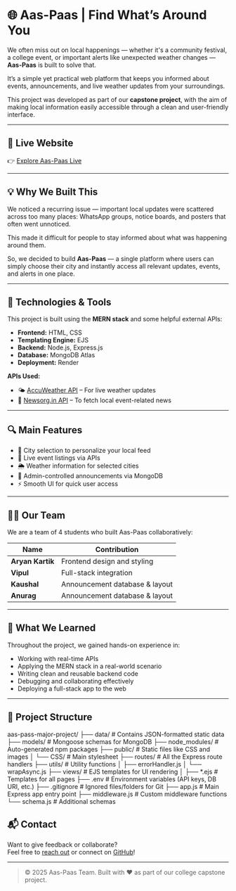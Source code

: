 # 🌐 Aas-Paas | Find What’s Around You

We often miss out on local happenings — whether it's a community festival, a college event, or important alerts like unexpected weather changes — **Aas-Paas** is built to solve that.

It’s a simple yet practical web platform that keeps you informed about events, announcements, and live weather updates from your surroundings.  

This project was developed as part of our **capstone project**, with the aim of making local information easily accessible through a clean and user-friendly interface.


---

## 🚀 Live Website

👉 [Explore Aas-Paas Live](https://aas-pass-major-project.onrender.com/)

---

## 💡 Why We Built This

We noticed a recurring issue — important local updates were scattered across too many places: WhatsApp groups, notice boards, and posters that often went unnoticed.

This made it difficult for people to stay informed about what was happening around them.

So, we decided to build **Aas-Paas** — a single platform where users can simply choose their city and instantly access all relevant updates, events, and alerts in one place.


---

## 🔧 Technologies & Tools

This project is built using the **MERN stack** and some helpful external APIs:

- **Frontend:** HTML, CSS  
- **Templating Engine:** EJS  
- **Backend:** Node.js, Express.js  
- **Database:** MongoDB Atlas  
- **Deployment:** Render  

**APIs Used:**
- 🌤 [AccuWeather API](https://developer.accuweather.com/) – For live weather updates  
- 📰 [Newsorg.in API](https://newsapi.org/) – To fetch local event-related news  

---

## 🔍 Main Features

- 🌇 City selection to personalize your local feed  
- 📅 Live event listings via APIs  
- 🌦️ Weather information for selected cities  
- 📢 Admin-controlled announcements via MongoDB  
- ⚡ Smooth UI for quick user access  

---

## 👨‍💻 Our Team

We are a team of 4 students who built Aas-Paas collaboratively:

| Name             | Contribution                  |
|------------------|-------------------------------|
| **Aryan Kartik** | Frontend design and styling         |
| **Vipul**         | Full-stack integration    |
| **Kaushal**       | Announcement database & layout |
| **Anurag**        | Announcement database & layout |

---

## 📖 What We Learned

Throughout the project, we gained hands-on experience in:

- Working with real-time APIs
- Applying the MERN stack in a real-world scenario
- Writing clean and reusable backend code
- Debugging and collaborating effectively
- Deploying a full-stack app to the web

---

## 📂 Project Structure

aas-pass-major-project/
├── data/ # Contains JSON-formatted static data
├── models/ # Mongoose schemas for MongoDB
├── node_modules/ # Auto-generated npm packages
├── public/ # Static files like CSS and images
│ └── CSS/ # Main stylesheet
├── routes/ # All the Express route handlers
├── utils/ # Utility functions
│ ├── errorHandler.js
│ └── wrapAsync.js
├── views/ # EJS templates for UI rendering
│ ├── *.ejs # Templates for all pages
├── .env # Environment variables (API keys, DB URI, etc.)
├── .gitignore # Ignored files/folders for Git
├── app.js # Main Express app entry point
├── middleware.js # Custom middleware functions
└── schema.js # Additional schemas

## 📬 Contact

Want to give feedback or collaborate?  
Feel free to [reach out](mailto:aryan_24a12res148@iitp.ac.in) or connect on [GitHub](https://github.com/aryankartik)!

---

> © 2025 Aas-Paas Team. Built with ❤️ as part of our college capstone project.


